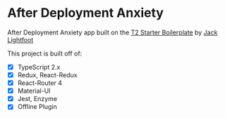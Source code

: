 # After Deployment Anxiety

After Deployment Anxiety app built on the [T2 Starter Boilerplate](https://github.com/jlightfoot2/t2-pwa-starter) by [Jack Lightfoot](https://github.com/jlightfoot2)

This project is built off of:
- [x] TypeScript 2.x
- [x] Redux, React-Redux
- [x] React-Router 4
- [x] Material-UI
- [x] Jest, Enzyme
- [x] Offline Plugin
